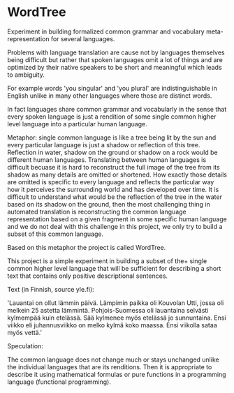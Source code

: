 # WordTree

Experiment in building formalized common grammar and vocabulary meta-representation for several languages.

Problems with language translation are cause not by languages themselves being difficult but rather that spoken languages omit a lot of things and
are optimized by their native speakers to be short and meaningful which leads to ambiguity.

For example words 'you singular' and 'you plural' are indistinguishable in English unlike in many other languages where those are distinct words.

In fact languages share common grammar and vocabularly in the sense that every spoken language is just a rendition of some single common higher level language into a particular human language.

Metaphor: single common language is like a tree being lit by the sun and every particular language is just a shadow or reflection of this tree. Reflection in water, shadow on the ground or shadow on a rock would be different human languages. Translating between human languages is difficult becuase it is hard to reconstruct the full image of the tree from its shadow as many details are omitted or shortened. How exactly those details are omitted is specific to every language and reflects the particular way how it perceives the surrounding world and has developed over time. It is difficult to understand what would be the reflection of the tree in the water based on its shadow on the ground, then the most challenging thing in automated translation is reconstructing the common language representation based on a given fragment in some specific human language and we do not deal with this challenge in this project, we only try to build a subset of this common language.

Based on this metaphor the project is called WordTree.

This project is a simple experiment in building a subset of the+ single common higher level language that will be sufficient for describing a short text
that contains only positive descriptional sentences.

Text (in Finnish, source yle.fi):

'Lauantai on ollut lämmin päivä. Lämpimin paikka oli Kouvolan Utti, jossa oli melkein 25 astetta lämmintä. Pohjois-Suomessa oli lauantaina selvästi kylmempää kuin etelässä. Sää kylmenee myös etelässä jo sunnuntaina. Ensi viikko eli juhannusviikko on melko kylmä koko maassa. Ensi viikolla sataa myös vettä.'

Speculation:

The common language does not change much or stays unchanged unlike the individual languages that are its renditions. Then it is appropriate to describe it using mathematical formulas or pure functions in a programming language (functional programming).